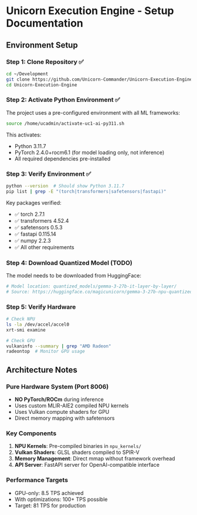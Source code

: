 # Unicorn Execution Engine - Setup Documentation

## Environment Setup

### Step 1: Clone Repository ✅
```bash
cd ~/Development
git clone https://github.com/Unicorn-Commander/Unicorn-Execution-Engine
cd Unicorn-Execution-Engine
```

### Step 2: Activate Python Environment ✅
The project uses a pre-configured environment with all ML frameworks:
```bash
source /home/ucadmin/activate-uc1-ai-py311.sh
```

This activates:
- Python 3.11.7
- PyTorch 2.4.0+rocm6.1 (for model loading only, not inference)
- All required dependencies pre-installed

### Step 3: Verify Environment ✅
```bash
python --version  # Should show Python 3.11.7
pip list | grep -E "(torch|transformers|safetensors|fastapi)"
```

Key packages verified:
- ✅ torch 2.7.1
- ✅ transformers 4.52.4
- ✅ safetensors 0.5.3
- ✅ fastapi 0.115.14
- ✅ numpy 2.2.3
- ✅ All other requirements

### Step 4: Download Quantized Model (TODO)
The model needs to be downloaded from HuggingFace:
```bash
# Model location: quantized_models/gemma-3-27b-it-layer-by-layer/
# Source: https://huggingface.co/magicunicorn/gemma-3-27b-npu-quantized
```

### Step 5: Verify Hardware
```bash
# Check NPU
ls -la /dev/accel/accel0
xrt-smi examine

# Check GPU
vulkaninfo --summary | grep "AMD Radeon"
radeontop  # Monitor GPU usage
```

## Architecture Notes

### Pure Hardware System (Port 8006)
- **NO PyTorch/ROCm** during inference
- Uses custom MLIR-AIE2 compiled NPU kernels
- Uses Vulkan compute shaders for GPU
- Direct memory mapping with safetensors

### Key Components
1. **NPU Kernels**: Pre-compiled binaries in `npu_kernels/`
2. **Vulkan Shaders**: GLSL shaders compiled to SPIR-V
3. **Memory Management**: Direct mmap without framework overhead
4. **API Server**: FastAPI server for OpenAI-compatible interface

### Performance Targets
- GPU-only: 8.5 TPS achieved
- With optimizations: 100+ TPS possible
- Target: 81 TPS for production